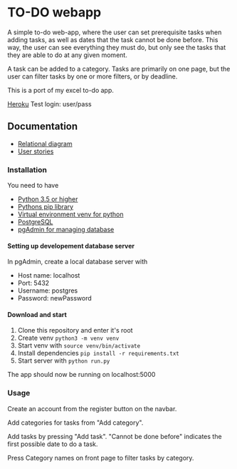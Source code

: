 # TO-DO webapp

A simple to-do web-app, where the user can set prerequisite tasks when adding tasks, as well as dates that the task cannot be done before. This way, the user can see everything they must do, but only see the tasks that they are able to do at any given moment. 

A task can be added to a category. Tasks are primarily on one page, but the user can filter tasks by one or more filters, or by deadline.

This is a port of my excel to-do app. 

[Heroku](https://just-to-do-it.herokuapp.com/)
Test login: user/pass

## Documentation
* [Relational diagram](/documentation/tietokantakaavio.png)
* [User stories](/documentation/user_stories.md)

### Installation 

You need to have 
* [Python 3.5 or higher](https://www.python.org/downloads/)
* [Pythons pip library](https://packaging.python.org/key_projects/#pip)
* [Virtual environment venv for python](https://docs.python.org/3/library/venv.html)
* [PostgreSQL](https://www.postgresql.org/)
* [pgAdmin for managing database](https://www.pgadmin.org/)


#### Setting up developement database server

In pgAdmin, create a local database server with
* Host name: localhost
* Port: 5432
* Username: postgres
* Password: newPassword

#### Download and start

1. Clone this repository and enter it's root
2. Create venv `python3 -m venv venv`
3. Start venv with `source venv/bin/activate`
4. Install dependencies `pip install -r requirements.txt`
5. Start server with `python run.py`

The app should now be running on localhost:5000


### Usage

Create an account from the register button on the navbar. 

Add categories for tasks from "Add category". 

Add tasks by pressing "Add task". 
"Cannot be done before" indicates the first possible date to do a task. 

Press Category names on front page to filter tasks by category. 